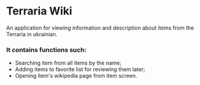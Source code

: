 # Terraria Wiki

An application for viewing information and description about items from the Terraria in ukrainian.  
### It contains functions such:

- Searching item from all items by the name;
- Adding items to favorite list for reviewing them later;
- Opening item's wikipedia page from item screen.
